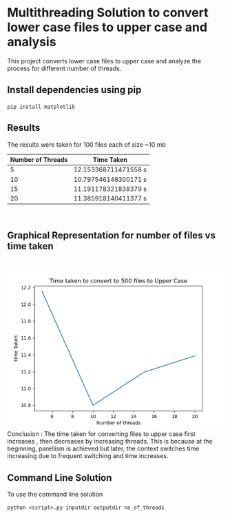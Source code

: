 # Multithreading Solution to convert lower case files to upper case and analysis

This project converts lower case files to upper case and analyze the process for different number of threads.



## Install dependencies using pip
```
pip install matplotlib
```


## Results
The results were taken for 100 files each of size ~10 mb

| Number of Threads | Time Taken | 
| ------------- | --------- |
| 5  | 12.153368711471558 s  | 
| 10  | 10.797546148300171 s |   
| 15  | 11.191178321838379 s   |  
| 20  | 11.385918140411377 s   |


<br>

## Graphical  Representation for number of files vs time taken 
<br>

 <img width="1604" src="./Figure_1.png"> 

<br>
Conclusion : The time taken for converting files to upper case first increases , then decreases by increasing threads. This is because at the beginning, parellism is achieved but later, the context switches time increasing due to frequent switching and time increases.
<br>

## Command Line Solution
To use the command line solution 
```
python <script>.py inputdir outputdir no_of_threads
```
